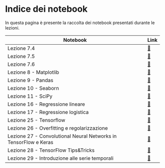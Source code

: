 # Indice dei notebook

In questa pagina è presente la raccolta dei notebook presentati durante le lezioni.

| Notebook                              | Link                                          |
| ------------------------------------- | --------------------------------------------- |
| Lezione 7.4                           | [:link:](../02_libs/07_numpy/04_algebra/notebook.ipynb) |
| Lezione 7.5                           | [:link:](../02_libs/07_numpy/05_polynomials/notebook.ipynb) |
| Lezione 7.6                           | [:link:](../02_libs/07_numpy/06_statistics/notebook.ipynb) |
| Lezione 8 - Matplotlib | [:link:](../02_libs/08_matplotlib/notebook.ipynb) |
| Lezione 9 - Pandas | [:link:](../02_libs/09_pandas/notebook.ipynb) |
| Lezione 10 - Seaborn | [:link:](../02_libs/10_seaborn/notebook.ipynb) |
| Lezione 11 - SciPy | [:link:](../02_libs/11_scipy/notebook.ipynb) |
| Lezione 16 - Regressione lineare | [:link:](../03_ml_sklearn/16_lin_reg/notebook.ipynb) |
| Lezione 17 - Regressione logistica | [:link:](../03_ml_sklearn/17_logistic/notebook.ipynb) |
| Lezione 25 - Tensorflow | [:link:](../04_nn_tflow/25_intro_tflow/notebook.ipynb) |
| Lezione 26 - Overfitting e regolarizzazione | [:link:](../04_nn_tflow/26_dropout_reg/notebook.ipynb) |
| Lezione 27 - Convolutional Neural Networks in TensorFlow e Keras | [:link:](../04_nn_tflow/27_tflow_images/notebook.ipynb) |
| Lezione 28 - TensorFlow Tips&Tricks | [:link:](../04_nn_tflow/28_tricks/notebook.ipynb) |
| Lezione 29 - Introduzione alle serie temporali | [:link:](../05_time_series/29_ts/notebook.ipynb) |
